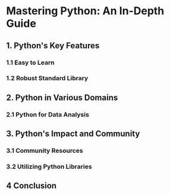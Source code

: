 
# Mastering Python: An In-Depth Guide



## 1. Python's Key Features



### 1.1 Easy to Learn



### 1.2 Robust Standard Library



## 2. Python in Various Domains



### 2.1 Python for Data Analysis



## 3. Python's Impact and Community



### 3.1 Community Resources



### 3.2 Utilizing Python Libraries



## 4 Conclusion

